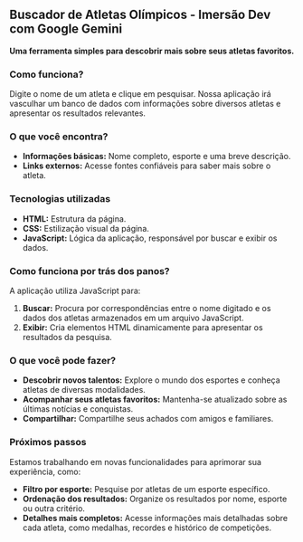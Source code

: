 ## Buscador de Atletas Olímpicos - Imersão Dev com Google Gemini

**Uma ferramenta simples para descobrir mais sobre seus atletas favoritos.**

### Como funciona?

Digite o nome de um atleta e clique em pesquisar. Nossa aplicação irá vasculhar um banco de dados com informações sobre diversos atletas e apresentar os resultados relevantes.

### O que você encontra?

* **Informações básicas:** Nome completo, esporte e uma breve descrição.
* **Links externos:** Acesse fontes confiáveis para saber mais sobre o atleta.

### Tecnologias utilizadas

* **HTML:** Estrutura da página.
* **CSS:** Estilização visual da página.
* **JavaScript:** Lógica da aplicação, responsável por buscar e exibir os dados.

### Como funciona por trás dos panos?

A aplicação utiliza JavaScript para:

1. **Buscar:** Procura por correspondências entre o nome digitado e os dados dos atletas armazenados em um arquivo JavaScript.
2. **Exibir:** Cria elementos HTML dinamicamente para apresentar os resultados da pesquisa.

### O que você pode fazer?

* **Descobrir novos talentos:** Explore o mundo dos esportes e conheça atletas de diversas modalidades.
* **Acompanhar seus atletas favoritos:** Mantenha-se atualizado sobre as últimas notícias e conquistas.
* **Compartilhar:** Compartilhe seus achados com amigos e familiares.

### Próximos passos

Estamos trabalhando em novas funcionalidades para aprimorar sua experiência, como:

* **Filtro por esporte:** Pesquise por atletas de um esporte específico.
* **Ordenação dos resultados:** Organize os resultados por nome, esporte ou outra critério.
* **Detalhes mais completos:** Acesse informações mais detalhadas sobre cada atleta, como medalhas, recordes e histórico de competições.




